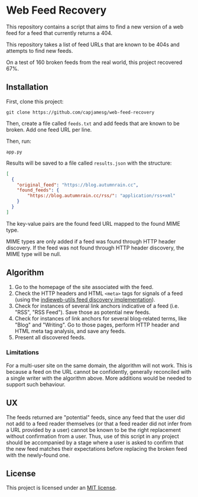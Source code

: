 # Web Feed Recovery

This repository contains a script that aims to find a new version of a web feed for a feed that currently returns a 404.

This repository takes a list of feed URLs that are known to be 404s and attempts to find new feeds.

On a test of 160 broken feeds from the real world, this project recovered 67%.

## Installation

First, clone this project:

```
git clone https://github.com/capjamesg/web-feed-recovery
```

Then, create a file called `feeds.txt` and add feeds that are known to be broken. Add one feed URL per line.

Then, run:

```
app.py
```

Results will be saved to a file called `results.json` with the structure:

```json
[
  {
    "original_feed": "https://blog.autumnrain.cc",
    "found_feeds": {
        "https://blog.autumnrain.cc/rss/": "application/rss+xml"
    }
  }
]
```

The key-value pairs are the found feed URL mapped to the found MIME type.

MIME types are only added if a feed was found through HTTP header discovery. If the feed was not found through HTTP header discovery, the MIME type will be null.

## Algorithm

1. Go to the homepage of the site associated with the feed.
2. Check the HTTP headers and HTML `<meta>` tags for signals of a feed (using the [indieweb-utils feed discovery implementation](https://indieweb-utils.readthedocs.io/en/latest/discovery.html#indieweb_utils.discover_web_page_feeds)).
3. Check for instances of several link anchors indicative of a feed (i.e. "RSS", "RSS Feed"). Save those as potential new feeds.
4. Check for instances of link anchors for several blog-related terms, like "Blog" and "Writing". Go to those pages, perform HTTP header and HTML meta tag analysis, and save any feeds.
5. Present all discovered feeds.

### Limitations

For a multi-user site on the same domain, the algorithm will not work. This is because a feed on the URL cannot be confidently, generally reconciled with a single writer with the algorithm above. More additions would be needed to support such behaviour.

## UX

The feeds returned are "potential" feeds, since any feed that the user did not add to a feed reader themselves (or that a feed reader did not infer from a URL provided by a user) cannot be known to be the right replacement without confirmation from a user. Thus, use of this script in any project should be accompanied by a stage where a user is asked to confirm that the new feed matches their expectations before replacing the broken feed with the newly-found one.

## License

This project is licensed under an [MIT license](LICENSE).
